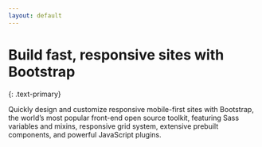 ```yaml
---
layout: default
---
```


# Build fast, responsive sites with Bootstrap
{: .text-primary}

Quickly design and customize responsive mobile-first sites with Bootstrap, the world’s most popular front-end open source toolkit, featuring Sass variables and mixins, responsive grid system, extensive prebuilt components, and powerful JavaScript plugins.
